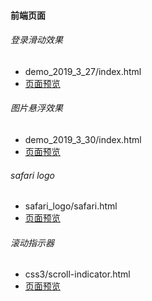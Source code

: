 #### 前端页面
###### 登录滑动效果
- demo_2019_3_27/index.html
- [页面预览](https://helloworld-liushijie.github.io/front/demo_2019_3_27/index.html)
###### 图片悬浮效果
- demo_2019_3_30/index.html
- [页面预览](https://helloworld-liushijie.github.io/front/demo_2019_3_30/index.html)
###### safari logo
- safari_logo/safari.html
- [页面预览](https://helloworld-liushijie.github.io/front/safari_logo/safari.html)
###### 滚动指示器
- css3/scroll-indicator.html
- [页面预览](https://helloworld-liushijie.github.io/front/css3/scroll-indicator.html)

